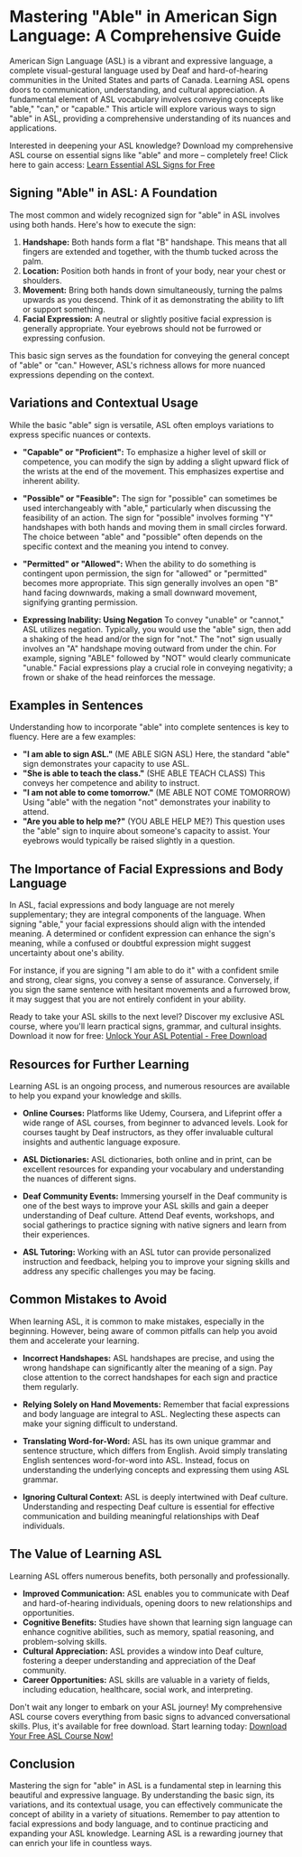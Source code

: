 # Mastering "Able" in American Sign Language: A Comprehensive Guide

American Sign Language (ASL) is a vibrant and expressive language, a complete visual-gestural language used by Deaf and hard-of-hearing communities in the United States and parts of Canada. Learning ASL opens doors to communication, understanding, and cultural appreciation. A fundamental element of ASL vocabulary involves conveying concepts like "able," "can," or "capable." This article will explore various ways to sign "able" in ASL, providing a comprehensive understanding of its nuances and applications.

Interested in deepening your ASL knowledge? Download my comprehensive ASL course on essential signs like "able" and more – completely free! Click here to gain access: [Learn Essential ASL Signs for Free](https://udemywork.com/able-in-asl)

## Signing "Able" in ASL: A Foundation

The most common and widely recognized sign for "able" in ASL involves using both hands. Here's how to execute the sign:

1.  **Handshape:** Both hands form a flat "B" handshape. This means that all fingers are extended and together, with the thumb tucked across the palm.
2.  **Location:** Position both hands in front of your body, near your chest or shoulders.
3.  **Movement:** Bring both hands down simultaneously, turning the palms upwards as you descend. Think of it as demonstrating the ability to lift or support something.
4.  **Facial Expression:** A neutral or slightly positive facial expression is generally appropriate. Your eyebrows should not be furrowed or expressing confusion.

This basic sign serves as the foundation for conveying the general concept of "able" or "can." However, ASL's richness allows for more nuanced expressions depending on the context.

## Variations and Contextual Usage

While the basic "able" sign is versatile, ASL often employs variations to express specific nuances or contexts.

*   **"Capable" or "Proficient":** To emphasize a higher level of skill or competence, you can modify the sign by adding a slight upward flick of the wrists at the end of the movement. This emphasizes expertise and inherent ability.

*   **"Possible" or "Feasible":** The sign for "possible" can sometimes be used interchangeably with "able," particularly when discussing the feasibility of an action. The sign for "possible" involves forming "Y" handshapes with both hands and moving them in small circles forward. The choice between "able" and "possible" often depends on the specific context and the meaning you intend to convey.

*   **"Permitted" or "Allowed":** When the ability to do something is contingent upon permission, the sign for "allowed" or "permitted" becomes more appropriate. This sign generally involves an open "B" hand facing downwards, making a small downward movement, signifying granting permission.

*   **Expressing Inability: Using Negation** To convey "unable" or "cannot," ASL utilizes negation. Typically, you would use the "able" sign, then add a shaking of the head and/or the sign for "not." The "not" sign usually involves an "A" handshape moving outward from under the chin. For example, signing "ABLE" followed by "NOT" would clearly communicate "unable." Facial expressions play a crucial role in conveying negativity; a frown or shake of the head reinforces the message.

## Examples in Sentences

Understanding how to incorporate "able" into complete sentences is key to fluency. Here are a few examples:

*   **"I am able to sign ASL."** (ME ABLE SIGN ASL) Here, the standard "able" sign demonstrates your capacity to use ASL.
*   **"She is able to teach the class."** (SHE ABLE TEACH CLASS) This conveys her competence and ability to instruct.
*   **"I am not able to come tomorrow."** (ME ABLE NOT COME TOMORROW) Using "able" with the negation "not" demonstrates your inability to attend.
*   **"Are you able to help me?"** (YOU ABLE HELP ME?) This question uses the "able" sign to inquire about someone's capacity to assist. Your eyebrows would typically be raised slightly in a question.

## The Importance of Facial Expressions and Body Language

In ASL, facial expressions and body language are not merely supplementary; they are integral components of the language. When signing "able," your facial expressions should align with the intended meaning. A determined or confident expression can enhance the sign's meaning, while a confused or doubtful expression might suggest uncertainty about one's ability.

For instance, if you are signing "I am able to do it" with a confident smile and strong, clear signs, you convey a sense of assurance. Conversely, if you sign the same sentence with hesitant movements and a furrowed brow, it may suggest that you are not entirely confident in your ability.

Ready to take your ASL skills to the next level? Discover my exclusive ASL course, where you'll learn practical signs, grammar, and cultural insights. Download it now for free: [Unlock Your ASL Potential - Free Download](https://udemywork.com/able-in-asl)

## Resources for Further Learning

Learning ASL is an ongoing process, and numerous resources are available to help you expand your knowledge and skills.

*   **Online Courses:** Platforms like Udemy, Coursera, and Lifeprint offer a wide range of ASL courses, from beginner to advanced levels. Look for courses taught by Deaf instructors, as they offer invaluable cultural insights and authentic language exposure.

*   **ASL Dictionaries:** ASL dictionaries, both online and in print, can be excellent resources for expanding your vocabulary and understanding the nuances of different signs.

*   **Deaf Community Events:** Immersing yourself in the Deaf community is one of the best ways to improve your ASL skills and gain a deeper understanding of Deaf culture. Attend Deaf events, workshops, and social gatherings to practice signing with native signers and learn from their experiences.

*   **ASL Tutoring:** Working with an ASL tutor can provide personalized instruction and feedback, helping you to improve your signing skills and address any specific challenges you may be facing.

## Common Mistakes to Avoid

When learning ASL, it is common to make mistakes, especially in the beginning. However, being aware of common pitfalls can help you avoid them and accelerate your learning.

*   **Incorrect Handshapes:** ASL handshapes are precise, and using the wrong handshape can significantly alter the meaning of a sign. Pay close attention to the correct handshapes for each sign and practice them regularly.

*   **Relying Solely on Hand Movements:** Remember that facial expressions and body language are integral to ASL. Neglecting these aspects can make your signing difficult to understand.

*   **Translating Word-for-Word:** ASL has its own unique grammar and sentence structure, which differs from English. Avoid simply translating English sentences word-for-word into ASL. Instead, focus on understanding the underlying concepts and expressing them using ASL grammar.

*   **Ignoring Cultural Context:** ASL is deeply intertwined with Deaf culture. Understanding and respecting Deaf culture is essential for effective communication and building meaningful relationships with Deaf individuals.

## The Value of Learning ASL

Learning ASL offers numerous benefits, both personally and professionally.

*   **Improved Communication:** ASL enables you to communicate with Deaf and hard-of-hearing individuals, opening doors to new relationships and opportunities.
*   **Cognitive Benefits:** Studies have shown that learning sign language can enhance cognitive abilities, such as memory, spatial reasoning, and problem-solving skills.
*   **Cultural Appreciation:** ASL provides a window into Deaf culture, fostering a deeper understanding and appreciation of the Deaf community.
*   **Career Opportunities:** ASL skills are valuable in a variety of fields, including education, healthcare, social work, and interpreting.

Don't wait any longer to embark on your ASL journey! My comprehensive ASL course covers everything from basic signs to advanced conversational skills. Plus, it's available for free download. Start learning today: [Download Your Free ASL Course Now!](https://udemywork.com/able-in-asl)

## Conclusion

Mastering the sign for "able" in ASL is a fundamental step in learning this beautiful and expressive language. By understanding the basic sign, its variations, and its contextual usage, you can effectively communicate the concept of ability in a variety of situations. Remember to pay attention to facial expressions and body language, and to continue practicing and expanding your ASL knowledge. Learning ASL is a rewarding journey that can enrich your life in countless ways.
